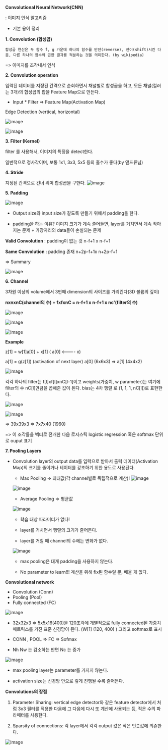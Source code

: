 **Convolutional Neural Network(CNN)** 

: 이미지 인식 알고리즘

- 기본 용어 정리

**1. Convolution (합성곱)**

   `합성곱 연산은 두 함수 f, g 가운데 하나의 함수를 반전(reverse), 전이(shift)시킨 다음, 다른 하나의 함수와 곱한 결과를 적분하는 것을 의미한다. (by wikipedia)`

   => 이미지를 조각내서 인식

   

**2. Convolution operation**

   입력된 데이터를 지정된 간격으로 순회하면서 채널별로 합성곱을 하고, 모든 채널(컬러는 3개)의 합성곱의 합을 Feature Map으로 만든다. 

   + Input * Filter => Feature Map(Activation Map)

   Edge Detection (vertical, horizontal)

   ![image](./images/image01.png)

   ![image](./images/image02.png)


**3. Filter (Kernel)**

   filter 를 사용해서, 이미지의 특징을 detect한다. 

   일반적으로 정사각이며, 보통 1x1, 3x3, 5x5 등의 홀수가 좋다(by 앤드류님) 

**4. Stride**

   지정된 간격으로 건너 뛰며 합성곱을 구한다.     ![image](./images/image03.png)


**5. Padding**

   ![image](./images/image04.png)


   + Output size와 input size가 같도록 만들기 위해서 padding을 한다.

   +  padding을 하는 이유? 이미지 크기가 계속 줄어들면, layer를 거치면서 계속 작아지는 문제 + 가장자리의 data들이 손실되는 문제

   **Valid Convolution** : padding이 없는 것 n-f+1 x n-f+1 

   **Same Convolution** : padding 존재 n+2p-f+1x n+2p-f+1

=> Summary 

![image](./images/image05.png)




**6. Channel**

   3차원 이상의 volume에서 3번째 dimension의 사이즈를 가리킨다(3D 볼륨의 깊이)

   **nxnxnC(channel의 수) + fxfxnC = n-f+1 x n-f+1 x nc'(filter의 수)**

![image](./images/image06.png)

![image](./images/image07.png)

​![image](./images/image08.png)


**Example**

​z[1] = w[1]a[0] + x[1]    ( a[0] <---- x)

a[1] = g(z[1])    (activation of next layer)  a[0] (6x6x3) => a[1] (4x4x2)

![image](./images/image09.png)


각각 하나의 filter는 f[l]xf[l]xnC[l-1]이고  weights(가중치, w parameter)는 여기에 filter의 수 nC[l]만큼을 곱해준 값이 된다. bias는 4차 행렬 로 (1, 1, 1, nC[l])로 표현한다. 

![image](./images/image10.png)




![image](./images/image11.png)


=> 39x39x3 => 7x7x40 (1960)

=> 이 조각들을 벡터로 전개한 다음 로지스틱 logistic regression 혹은 softmax 단위로 ouput 표기



**7. Pooling Layers**

+ Convolution layer의 output data를 입력으로 받아서 출력 데이터(Activation Map)의 크기를 줄이거나 테이터를 강조하기 위한 용도로 사용된다. 

  + Max Pooling => 최대값(각 channel별로 독립적으로 계산)!   ![image](./images/image12.png)


   ![image](./images/image13.png)


  + Average Pooling => 평균값

   ![image](./images/image14.png)


    + 학습 대상 파라미터가 없다! 

    + layer를 거치면서 행렬의 크기가 줄어든다. 
    + layer를 거칠 때 channel의 수에는 변화가 없다. 

   ![image](./images/image15.png)


  - max pooling은 대개 padding을 사용하지 않는다. 

  - No parameter to learn!!! 계산을 위해 fix된 함수일 뿐, 배울 게 없다. 

    

**Convolutional network**

- Convolution (Conn)
- Pooling (Pool)
- Fully connected (FC)

![image](./images/image16.png)


+ 32x32x3 => 5x5x16(400)을 120조각에 개별적으로 fully connected된 가중치 매트릭스를 가진 표준 신경망이 된다. (W[1] (120, 400) ) 그리고 softmax로 표시

+ CONN , POOL => FC => Sofmax 
+ Nh Nw 는 감소하는 반면 Nc 는 증가


![image](./images/image17.png)


+ max pooling layer는 parameter를 가지지 않는다. 

+ activation size는 신경망 안으로 깊게 진행될 수록 줄어든다. 
  

**Convolutions의 장점**

1. Parameter Sharing: vertical edge detector와 같은 feature detector에서 처럼 3x3 필터를 적용한 다음에 그 다음에 다시 또 계산에 사용되는 등, 적은 수의 파라매터를 사용한다. 

2. Sparsity of connections: 각 layer에서 각각 output 값은 작은 인풋값에 의존한다. 

![image](./images/image18.png)


